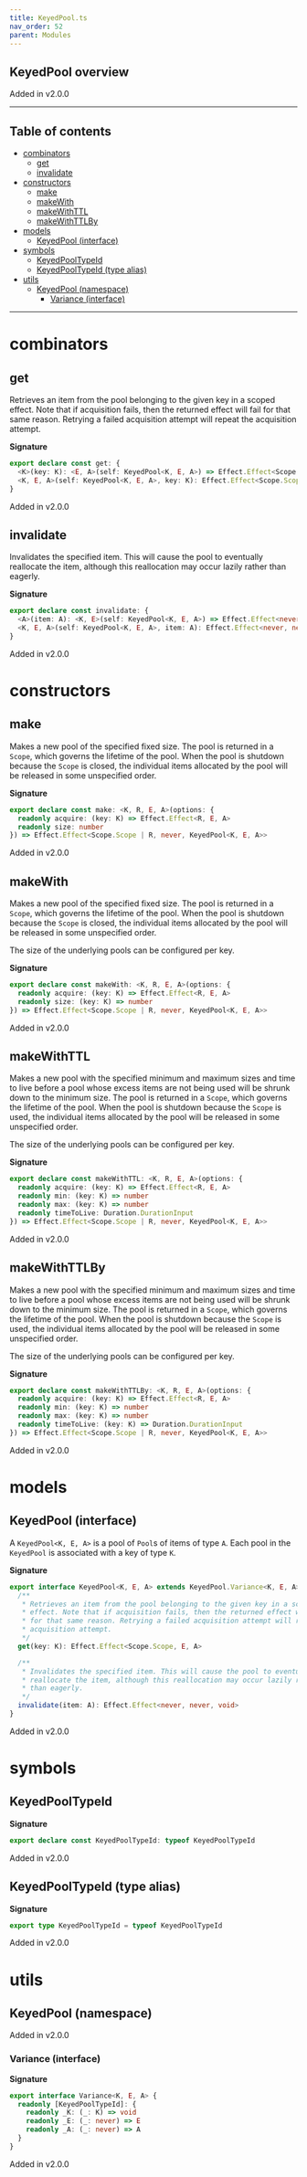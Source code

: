 ```yaml
---
title: KeyedPool.ts
nav_order: 52
parent: Modules
---
```


## KeyedPool overview

Added in v2.0.0

---

<h2 class="text-delta">Table of contents</h2>

- [combinators](#combinators)
  - [get](#get)
  - [invalidate](#invalidate)
- [constructors](#constructors)
  - [make](#make)
  - [makeWith](#makewith)
  - [makeWithTTL](#makewithttl)
  - [makeWithTTLBy](#makewithttlby)
- [models](#models)
  - [KeyedPool (interface)](#keyedpool-interface)
- [symbols](#symbols)
  - [KeyedPoolTypeId](#keyedpooltypeid)
  - [KeyedPoolTypeId (type alias)](#keyedpooltypeid-type-alias)
- [utils](#utils)
  - [KeyedPool (namespace)](#keyedpool-namespace)
    - [Variance (interface)](#variance-interface)

---

# combinators

## get

Retrieves an item from the pool belonging to the given key in a scoped
effect. Note that if acquisition fails, then the returned effect will fail
for that same reason. Retrying a failed acquisition attempt will repeat the
acquisition attempt.

**Signature**

```ts
export declare const get: {
  <K>(key: K): <E, A>(self: KeyedPool<K, E, A>) => Effect.Effect<Scope.Scope, E, A>
  <K, E, A>(self: KeyedPool<K, E, A>, key: K): Effect.Effect<Scope.Scope, E, A>
}
```

Added in v2.0.0

## invalidate

Invalidates the specified item. This will cause the pool to eventually
reallocate the item, although this reallocation may occur lazily rather
than eagerly.

**Signature**

```ts
export declare const invalidate: {
  <A>(item: A): <K, E>(self: KeyedPool<K, E, A>) => Effect.Effect<never, never, void>
  <K, E, A>(self: KeyedPool<K, E, A>, item: A): Effect.Effect<never, never, void>
}
```

Added in v2.0.0

# constructors

## make

Makes a new pool of the specified fixed size. The pool is returned in a
`Scope`, which governs the lifetime of the pool. When the pool is shutdown
because the `Scope` is closed, the individual items allocated by the pool
will be released in some unspecified order.

**Signature**

```ts
export declare const make: <K, R, E, A>(options: {
  readonly acquire: (key: K) => Effect.Effect<R, E, A>
  readonly size: number
}) => Effect.Effect<Scope.Scope | R, never, KeyedPool<K, E, A>>
```

Added in v2.0.0

## makeWith

Makes a new pool of the specified fixed size. The pool is returned in a
`Scope`, which governs the lifetime of the pool. When the pool is shutdown
because the `Scope` is closed, the individual items allocated by the pool
will be released in some unspecified order.

The size of the underlying pools can be configured per key.

**Signature**

```ts
export declare const makeWith: <K, R, E, A>(options: {
  readonly acquire: (key: K) => Effect.Effect<R, E, A>
  readonly size: (key: K) => number
}) => Effect.Effect<Scope.Scope | R, never, KeyedPool<K, E, A>>
```

Added in v2.0.0

## makeWithTTL

Makes a new pool with the specified minimum and maximum sizes and time to
live before a pool whose excess items are not being used will be shrunk
down to the minimum size. The pool is returned in a `Scope`, which governs
the lifetime of the pool. When the pool is shutdown because the `Scope` is
used, the individual items allocated by the pool will be released in some
unspecified order.

The size of the underlying pools can be configured per key.

**Signature**

```ts
export declare const makeWithTTL: <K, R, E, A>(options: {
  readonly acquire: (key: K) => Effect.Effect<R, E, A>
  readonly min: (key: K) => number
  readonly max: (key: K) => number
  readonly timeToLive: Duration.DurationInput
}) => Effect.Effect<Scope.Scope | R, never, KeyedPool<K, E, A>>
```

Added in v2.0.0

## makeWithTTLBy

Makes a new pool with the specified minimum and maximum sizes and time to
live before a pool whose excess items are not being used will be shrunk
down to the minimum size. The pool is returned in a `Scope`, which governs
the lifetime of the pool. When the pool is shutdown because the `Scope` is
used, the individual items allocated by the pool will be released in some
unspecified order.

The size of the underlying pools can be configured per key.

**Signature**

```ts
export declare const makeWithTTLBy: <K, R, E, A>(options: {
  readonly acquire: (key: K) => Effect.Effect<R, E, A>
  readonly min: (key: K) => number
  readonly max: (key: K) => number
  readonly timeToLive: (key: K) => Duration.DurationInput
}) => Effect.Effect<Scope.Scope | R, never, KeyedPool<K, E, A>>
```

Added in v2.0.0

# models

## KeyedPool (interface)

A `KeyedPool<K, E, A>` is a pool of `Pool`s of items of type `A`. Each pool
in the `KeyedPool` is associated with a key of type `K`.

**Signature**

```ts
export interface KeyedPool<K, E, A> extends KeyedPool.Variance<K, E, A>, Pipeable {
  /**
   * Retrieves an item from the pool belonging to the given key in a scoped
   * effect. Note that if acquisition fails, then the returned effect will fail
   * for that same reason. Retrying a failed acquisition attempt will repeat the
   * acquisition attempt.
   */
  get(key: K): Effect.Effect<Scope.Scope, E, A>

  /**
   * Invalidates the specified item. This will cause the pool to eventually
   * reallocate the item, although this reallocation may occur lazily rather
   * than eagerly.
   */
  invalidate(item: A): Effect.Effect<never, never, void>
}
```

Added in v2.0.0

# symbols

## KeyedPoolTypeId

**Signature**

```ts
export declare const KeyedPoolTypeId: typeof KeyedPoolTypeId
```

Added in v2.0.0

## KeyedPoolTypeId (type alias)

**Signature**

```ts
export type KeyedPoolTypeId = typeof KeyedPoolTypeId
```

Added in v2.0.0

# utils

## KeyedPool (namespace)

Added in v2.0.0

### Variance (interface)

**Signature**

```ts
export interface Variance<K, E, A> {
  readonly [KeyedPoolTypeId]: {
    readonly _K: (_: K) => void
    readonly _E: (_: never) => E
    readonly _A: (_: never) => A
  }
}
```

Added in v2.0.0

